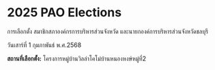 # 2025 PAO Elections
การเลือกตั้ง สมาชิกสภาองค์กรการบริหารส่วนจังหวัด และนายกองค์การบริหารส่วนจังหวัดชลบุรี

วันเสาร์ที่ 1 กุมภาพันธ์ พ.ศ.2568

**สถานที่เลือกตั้ง:** โครงการหมู่บ้านวิลล่าโคโม่บ้านหนองหงษ์หมู่ที่2
